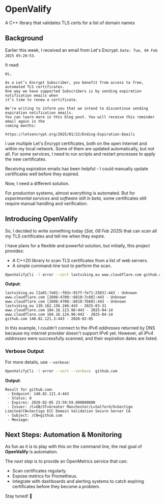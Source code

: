 # OpenValify
A C++ library that validates TLS certs for a list of domain names

## Background

Earlier this week, I received an email from Let's Encrypt. `Date: Tue, 04 Feb 2025 05:20:53`.

It read:

```
Hi,

As a Let’s Encrypt Subscriber, you benefit from access to free, automated TLS certificates.
One way we have supported Subscribers is by sending expiration notification emails when
it’s time to renew a certificate.

We’re writing to inform you that we intend to discontinue sending expiration notification emails.
You can learn more in this blog post. You will receive this reminder email again in the
coming months:

https://letsencrypt.org/2025/01/22/Ending-Expiration-Emails

```

I use multiple Let's Encrypt certificates, both on the open Internet and within my local network.
Some of them are updated automatically, but not all. For some services, I need to run scripts and restart processes to apply the new certificates.

Receiving expiration emails has been helpful - I could manually update certificates well before they expired.

Now, I need a different solution.

For *production* systems, almost everything is automated.
But for *experimental services* and *software still in beta*, some certificates still require manual handling and verification.

## Introducing OpenValify

So, I decided to write something today (*Sat, 08 Feb 2025*) that can scan all my TLS certificates and tell me when they expire.

I have plans for a flexible and powerful solution, but initially, this project provides:

- A C++20 library to scan TLS certificates from a list of web servers.
- A simple command-line tool to perform the scan.

```sh
OpenValifyCli -l error --sort lastviking.eu www.cloudflare.com github.com
```

**Output**:
```
lastviking.eu [2a01:7e01::f03c:91ff:fe71:2503]:443 - Unknown
www.cloudflare.com [2606:4700::6810:7c60]:443 - Unknown
www.cloudflare.com [2606:4700::6810:7b60]:443 - Unknown
lastviking.eu 139.162.156.246:443 - 2025-03-31
www.cloudflare.com 104.16.123.96:443 - 2025-04-14
www.cloudflare.com 104.16.124.96:443 - 2025-04-14
github.com 140.82.121.3:443 - 2026-02-05
```

In this example, I couldn't connect to the *IPv6 addresses* returned by DNS because my internet provider doesn't support IPv6 yet.
However, all *IPv4 addresses* were successfully scanned, and their expiration dates are listed.

### Verbose Output

For more details, use `--verbose`:

```sh
OpenValifyCli -l error --sort --verbose  github.com
```

**Output**:
```
Result for github.com:
 - Endpoint: 140.82.121.4:443
 - Status: 0
 - Expires: 2026-02-05 23:59:59.000000000
 - Issuer: /C=GB/ST=Greater Manchester/L=Salford/O=Sectigo Limited/CN=Sectigo ECC Domain Validation Secure Server CA
 - Subject: /CN=github.com
 - Message:
```

## Next Steps: Automation & Monitoring
As fun as it is to play with this on the command line, the real goal of **OpenValify** is automation.

The *next step* is to provide an OpenMetrics service that can:

- Scan certificates regularly.
- Expose metrics for Prometheus.
- Integrate with dashboards and alerting systems to catch expiring certificates before they become a problem.

Stay tuned! 🚀

